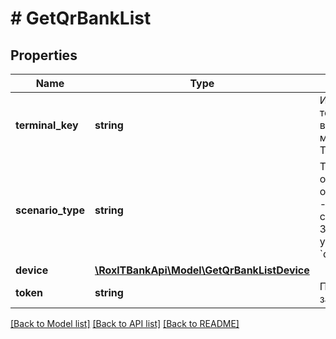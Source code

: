 # # GetQrBankList

## Properties

Name | Type | Description | Notes
------------ | ------------- | ------------- | -------------
**terminal_key** | **string** | Идентификатор терминала, выдается мерчанту в Т‑Бизнес. |
**scenario_type** | **string** | Тип сценария оплаты. * &#x60;qr&#x60; - оплата;     * &#x60;sub&#x60; - привязка счета.  Значение по умолчанию — &#x60;qr&#x60;. | [optional]
**device** | [**\RoxlTBankApi\Model\GetQrBankListDevice**](GetQrBankListDevice.md) |  |
**token** | **string** | Подпись запроса. |

[[Back to Model list]](../../README.md#models) [[Back to API list]](../../README.md#endpoints) [[Back to README]](../../README.md)
